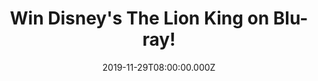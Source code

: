 ---
campaign-uuid: "c-b8c81707-9382-4bd1-a64a-81fb27128684"
type: "Competition"
category: "Entertainment"
date: "2019-11-29T08:00:00.000Z"
end-date: "2019-12-29T23:59:00.000Z"
disable-form: false
is_promoted: false
has_entry_page: true
title: "Win Disney's The Lion King on Blu-ray!"
competition-description: "<p>We have on our hands the amazing Disney movie of all\
  \ times: The Lion King.  The journey takes us to the African savanna where a future\
  \ king is born. Simba idolizes his father, King Mufasa, and takes to heart his own\
  \ royal destiny. But not everyone in the kingdom celebrates the new cub’s arrival.\
  \ Scar, Mufasa’s brother and former heir to the throne has plans of his own.</p>\n\
  <p>Such a great movie for everybody. Click below for a chance to win.</p>\n"
hero-header: "Win Disney's The Lion King on Blu-ray!"
terms-confirmation: "N/A"
banner-img: "https://assets.expresslyapp.com/asset-69df6aaf-9aa8-4ed9-abb7-5cc2bbf5d248.jpg"
logo-left-href: "https://club.expressly.io"
logo-left-image: "https://assets.expresslyapp.com/asset-e6ded450-8b40-481e-938e-1fd5b240243c.jpg"
logo-left-title: "ExpresslyClub"
bg-image-hero: "https://assets.expresslyapp.com/asset-47a5e61b-76fd-441b-b20c-7d848a70452f.jpg"
bg-image-first: "https://assets.expresslyapp.com/asset-02939cb8-c5bd-4e00-9f27-2986e9ad9992.jpg"
section1-content: "<p>Disney’s “The Lion King, directed by Jon Favreau, journeys to\
  \ the African savanna where a future king is born. Simba idolizes his father, King\
  \ Mufasa, and takes to heart his own royal destiny. But not everyone in the kingdom\
  \ celebrates the new cub’s arrival. Scar, Mufasa’s brother and former heir to the\
  \ throne has plans of his own.</p>\n<p>The battle for Pride Rock is ravaged with\
  \ betrayal, tragedy and drama, ultimately resulting in Simba’s exile. With help\
  \ from a curious pair of newfound friends, Simba will have to figure out how to\
  \ grow up and take back what is rightfully his.</p>\n<p>The all-star cast includes\
  \ Donald Glover as Simba, Beyoncé Knowles-Carter as Nala, James Earl Jones as Mufasa,\
  \ Chiwetel Ejiofor as Scar, Seth Rogen as Pumbaa and Billy Eichner as Timon.</p>\n"
entry-title: "Win Disney's The Lion King on Blu-ray!"
entry-content: "<p>Enter the draw to win Disney's The Lion King on Blu-ray by completing\
  \ the form below before 23:59 on the 29th of December 2019.</p>\n"
has-winner: true
winner-title: "CONGRATULATIONS to Carly B. who won Disney's The Lion King on Blu-ray!"
winner-banner: "https://assets.expresslyapp.com/asset-a89d4037-a5ac-4941-b56e-5276db0fb954.jpg"
prize-description: "Disney's The Lion King on Blu-ray!"
special-conditions: "Multiple entries are allowed up to one every day."
country-restrictions:
- "GB"
---